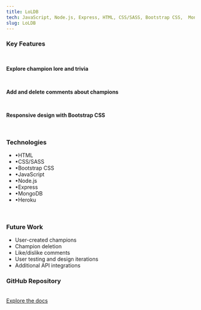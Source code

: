 ```yaml
---
title: LoLDB
tech: JavaScript, Node.js, Express, HTML, CSS/SASS, Bootstrap CSS,  MongoDB,
slug: LoLDB
---
```

<h3 class="text-center text-xl font-bold">Key Features</h3>
</br>

**Explore champion lore and trivia**

</br>

**Add and delete comments about champions**

</br>

**Responsive design with Bootstrap CSS**

</br>

<h3 class="text-center text-xl font-bold">Technologies</h3>
<ul class="text-center text-accent text-lg">
  <li>&#x2022;HTML</li>
  <li>&#x2022;CSS/SASS</li>
  <li>&#x2022;Bootstrap CSS</li>
  <li>&#x2022;JavaScript</li>
  <li>&#x2022;Node.js</li>
  <li>&#x2022;Express</li>
  <li>&#x2022;MongoDB</li>
  <li>&#x2022;Heroku</li>
</ul>

</br>

<h3 class="text-center text-xl font-bold">Future Work</h3>
<ul class="list-disc list-inside text-accent text-lg">
  <li>User-created champions</li>
  <li>Champion deletion</li>
  <li>Like/dislike comments</li>
  <li>User testing and design iterations</li>
  <li>Additional API integrations</li>
</ul>

 <h3 class="text-md font-bold underline">GitHub Repository</h3>
  <br>
  <a class="text-primary hover:text-accent" href="https://github.com/stanley-balakai/LoLDB">Explore the docs</a>
</div>